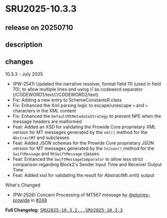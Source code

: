 # SRU2025-10.3.3

## release on 20250710
## description
## changes
10.3.3 - July 2025

* (PW-2541) Updated the narrative resolver, format field 70 (used in field 70), to allow multiple lines and using // as codeword separator (/CODEWORD1/text///CODEWORD2/text)
* Fix: Adding a new entry to SchemeConstantsR class
* Fix: Enhanced the Xml parsing logic to escape/unescape <code>&lt;</code> and <code>&gt;</code> characters in the XML content
* Fix: Enhanced the <code>DefaultMtMetadataStrategy</code> to prevent NPE when the message headers are malformed
* Feat: Added an XSD for validating the Prowide Core proprietary XML version for MT messages generated by the <code>xml()</code> method for the <code>AbstractMT</code> and subclasses
* Feat: Added JSON schemas for the Prowide Core proprietary JSON version for MT messages generated by the <code>toJson()</code> method for the <code>SwiftMessage</code> and <code>MtSwiftMessage</code> classes
* Feat: Enhanced the <code>SwiftMessageComparator</code> to allow less strict comparison regarding Block2's Sender Input Time and Receiver Output Time
* Feat: Added xsd for validating the result for AbstractMt.xml() output

What's Changed

* (PW-2526) Concern Processing of MT567 message by <a class="user-mention notranslate" data-hovercard-type="user" data-hovercard-url="/users/ptorres-prowide/hovercard" data-octo-click="hovercard-link-click" data-octo-dimensions="link_type:self" href="https://github.com/ptorres-prowide">@ptorres-prowide</a> in <a class="issue-link js-issue-link" data-error-text="Failed to load title" data-id="3172248111" data-permission-text="Title is private" data-url="https://github.com/prowide/prowide-core/issues/248" data-hovercard-type="pull_request" data-hovercard-url="/prowide/prowide-core/pull/248/hovercard" href="https://github.com/prowide/prowide-core/pull/248">#248</a>

<strong>Full Changelog</strong>: <a class="commit-link" href="https://github.com/prowide/prowide-core/compare/SRU2025-10.3.2...SRU2025-10.3.3"><tt>SRU2025-10.3.2...SRU2025-10.3.3</tt></a>

